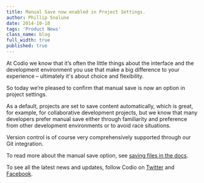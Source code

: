 ```yaml
---
title: Manual Save now enabled in Project Settings.
author: Phillip Snalune
date: 2014-10-10
tags: 'Product News'
class_name: blog
full_width: true
published: true
---
```


At Codio we know that it’s often the little things about the interface and the development environment you use that make a big difference to your experience – ultimately it's about choice and flexibility.

So today we’re pleased to confirm that manual save is now an option in project settings. 

As a default, projects are set to save content automatically, which is great, for example, for collaborative development projects, but we know that many developers prefer manual save either through familiarity and preference from other development environments or to avoid race situations.

Version control is of course very comprehensively supported through our Git integration.

To read more about the manual save option, see [saving files in the docs](/docs/ide/ide-general/saving/).

To see all the latest news and updates, follow Codio on [Twitter](https://twitter.com/codiohq) and [Facebook](https://www.facebook.com/CodioHQ).